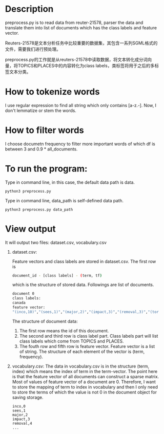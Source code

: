 # Description

preprocess.py is to read data from reuter-21578, parser the data and translate them into list of documents which has the class labels and feature vector.

Reuters-21578是文本分析任务中比较重要的数据集，其包含一系列SGML格式的文件，需要我们进行预处理。

preprocess.py的工作就是从reuters-21578中读取数据，将文本转化成分词向量，将TOPICS和PLACES中的内容转化为class labels，类标签将用于之后的多标签文本分类。

# How to tokenize words

I use regular expression to find all string which only contains [a-z.-]. Now, I don't lemmatize or stem the words.

# How to filter words

I choose documetn frequency to filter more important words of which df is between 3 and 0.9 * all_documents.

# To run the program:

Type in command line, in this case, the default data path is data.
```bash
python3 preprocess.py
```

Type in command line, data_path is self-defined data path.
```
python3 preprocess.py data_path
```
    
# View output

It will output two files: dataset.csv, vocabulary.csv

1. dataset.csv:
    
    Feature vectors and class labels are stored in dataset.csv. The first row is

    ```bash
    document_id - [class labels] - (term, tf)
    ```

    which is the structure of stored data. Followings are list of documents.

    ```bash
    document 0
    class labels:
    canada
    feature vector:
    "(inco,10)","(sees,1)","(major,2)","(impact,3)","(removal,3)","(toronto,2)","(march,1)","(expect,1)","(earlier,1)","(reported,1)","(jones,2)","(industrial,1)","(index,5)","(make,2)","(company,1)","(stock,5)","(individuals,1)","(institutions,1)","(shares,1)","(industrials,1)","(spokesman,1)","(cherney,1)","(reply,1)","(query,1)","(closed,1)","(lower,2)","(active,1)","(trading,1)","(exchange,1)","(wall,1)","(street,1)","(journal,1)","(selects,1)","(dropped,1)","(representative,1)","(market,1)","(non-communist,1)","(world,1)","(largest,1)","(nickel,3)","(producer,1)","(member,1)","(replacing,1)","(owens-illinois,1)","(coca-cola,1)","(boeing,1)","(effective,1)","(tomorrow,1)","(analyst,1)","(ilmar,1)","(martens,2)","(walwyn,1)","(stodgell,1)","(cochran,1)","(murray,1)","(spark,1)","(short-term,1)","(selling,1)","(pressure,1)","(investors,1)","(suddenly,1)","(eliminate,1)","(investment,1)","(added,1)","(move,1)","(long-term,1)","(struggled,1)","(recent,1)","(years,1)","(sharply,1)","(prices,1)","(earnings,1)","(fell,1)","(dlrs,2)","(previous,1)","(year,1)","(reuter,1)"
    ```

    The structure of document data:
    1. The first row means the id of this document.
    2. The second and third row is class label part. Class labels part will list class labels which come from TOPICS and PLACES.
    3. The fouth row and fifth row is feature vector. Feature vector is a list of string. The structure of each element of the vector is (term, frequency).

2. vocabulary.csv:
    The data in vocabulary.csv is in the structure (term, index) which means the index of term in the term-vector. The point here is that the feature vector of all documents can construct a sparse matrix. Most of values of feature vector of a document are 0. Therefore, I want to store the mapping of term to index in vocabulary and then I only need to store the terms of which the value is not 0 in the document object for saving storage.

    ```
    inco,0
    sees,1
    major,2
    impact,3
    removal,4
    ...
    ```


